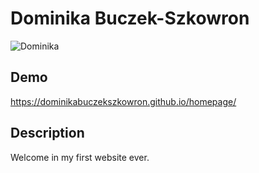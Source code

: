 # Dominika Buczek-Szkowron
![Dominika](images/zdjęcie%20na%20slacka.png)
## Demo
https://dominikabuczekszkowron.github.io/homepage/
## Description
Welcome in my first website ever. 
